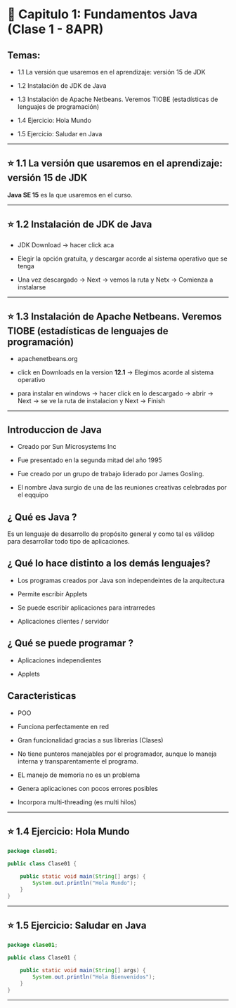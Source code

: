 # :book: Capitulo 1: Fundamentos Java (Clase 1 - 8APR)

## Temas:

- 1.1 La versión que usaremos en el aprendizaje: versión 15 de JDK

- 1.2 Instalación de JDK de Java

- 1.3 Instalación de Apache Netbeans. Veremos TIOBE (estadísticas de lenguajes de programación)

- 1.4 Ejercicio: Hola Mundo

- 1.5 Ejercicio: Saludar en Java

---


## :star:  1.1 La versión que usaremos en el aprendizaje: versión 15 de JDK

**Java SE 15** es la que usaremos en el curso.

---

## :star: 1.2 Instalación de JDK de Java

- JDK Download -> hacer click aca

- Elegir la opción gratuita, y descargar acorde al sistema operativo que se tenga

- Una vez descargado -> Next -> vemos la ruta y Netx -> Comienza a instalarse 

---

## :star: 1.3 Instalación de Apache Netbeans. Veremos TIOBE (estadísticas de lenguajes de programación)

- apachenetbeans.org

- click en Downloads en la version **12.1** -> Elegimos acorde al sistema operativo

- para instalar en windows -> hacer click en lo descargado -> abrir -> Next -> se ve la ruta de instalacion y Next -> Finish

---

## Introduccion de Java

- Creado por Sun Microsystems Inc

- Fue presentado en la segunda mitad del año 1995

- Fue creado por un grupo de trabajo liderado por James Gosling.

- El nombre Java surgio de una de las reuniones creativas celebradas por el eqquipo


## ¿ Qué es Java ?

Es un lenguaje de desarrollo de propósito general y como tal es válidop para desarrollar todo tipo de aplicaciones.


## ¿ Qué lo hace distinto a los demás lenguajes?

- Los programas creados por Java son independeintes de la arquitectura

- Permite escribir Applets

- Se puede escribir aplicaciones para intrarredes

- Aplicaciones clientes / servidor

## ¿ Qué se puede programar ?

- Aplicaciones independientes

- Applets


## Caracteristicas

- POO

- Funciona perfectamente en red

- Gran funcionalidad gracias a sus librerias (Clases)

- No tiene punteros manejables por el programador, aunque lo maneja interna y transparentamente el programa.

- EL manejo de memoria no es un problema

- Genera aplicaciones con pocos errores posibles

- Incorpora multi-threading (es multi hilos)

---

## :star: 1.4 Ejercicio: Hola Mundo


```Java
package clase01;

public class Clase01 {

    public static void main(String[] args) {
        System.out.println("Hola Mundo");
    }  
}
```

---

## :star: 1.5 Ejercicio: Saludar en Java

```Java
package clase01;

public class Clase01 {

    public static void main(String[] args) {
        System.out.println("Hola Bienvenidos");
    }  
}
```

---
